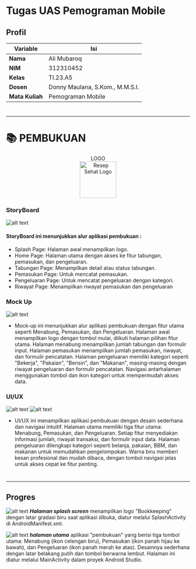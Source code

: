 # Tugas UAS Pemograman Mobile 

## Profil
| Variable | Isi |
| -------- | --- |
| **Nama** | Ali Mubaroq |
| **NIM** | 312310452 |
| **Kelas** | TI.23.A5 |
| **Dosen** | Donny Maulana, S.Kom., M.M.S.I. |
| **Mata Kuliah** | Pemograman Mobile |
#

---

# 📚 PEMBUKUAN
<div align="center">
LOGO
</div>

<div align="center">
  <img src="gambar/LOGO.png" alt="Resep Sehat Logo" width="100" height="100">
</div>

### StoryBoard
![alt text](storyboard.png)

#### StoryBoard ini menunjukkan alur aplikasi pembukuan :

- Splash Page: Halaman awal menampilkan logo.
- Home Page: Halaman utama dengan akses ke fitur tabungan, pemasukan, dan pengeluaran.
- Tabungan Page: Menampilkan detail atau status tabungan.
- Pemasukan Page: Untuk mencatat pemasukan.
- Pengeluaran Page: Untuk mencatat pengeluaran dengan kategori.
- Riwayat Page: Menampilkan riwayat pemasukan dan pengeluaran


### Mock Up
![alt text](mockup.png)
- Mock-up ini menunjukkan alur aplikasi pembukuan dengan fitur utama seperti Menabung, Pemasukan, dan Pengeluaran. Halaman awal menampilkan logo dengan tombol mulai, diikuti halaman pilihan fitur utama. Halaman menabung menampilkan jumlah tabungan dan formulir input. Halaman pemasukan menampilkan jumlah pemasukan, riwayat, dan formulir pencatatan. Halaman pengeluaran memiliki kategori seperti "Bekerja", "Pakaian", "Bensin", dan "Makanan", masing-masing dengan riwayat pengeluaran dan formulir pencatatan. Navigasi antarhalaman menggunakan tombol dan ikon kategori untuk mempermudah akses data.


### UI/UX
![alt text](color.png)
![alt text](<UI & ux.png>)
- UI/UX ini menampilkan aplikasi pembukuan dengan desain sederhana dan navigasi intuitif. Halaman utama memiliki tiga fitur utama: Menabung, Pemasukan, dan Pengeluaran. Setiap fitur menyediakan informasi jumlah, riwayat transaksi, dan formulir input data. Halaman pengeluaran dilengkapi kategori seperti belanja, pakaian, BBM, dan makanan untuk memudahkan pengelompokan. Warna biru memberi kesan profesional dan mudah dibaca, dengan tombol navigasi jelas untuk akses cepat ke fitur penting.
#
---

## Progres 
![alt text](splash.png)
***Halaman splash screen*** menampilkan logo "Bookkeeping" dengan latar gradasi biru saat aplikasi dibuka, diatur melalui SplashActivity di AndroidManifest.xml.

![alt text](<halaman utama.png>)
***halaman utama*** aplikasi "pembukuan" yang berisi tiga tombol utama: Menabung (ikon celengan biru), Pemasukan (ikon panah hijau ke bawah), dan Pengeluaran (ikon panah merah ke atas). Desainnya sederhana dengan latar belakang putih dan tombol berwarna lembut. Halaman ini diatur melalui MainActivity dalam proyek Android Studio.